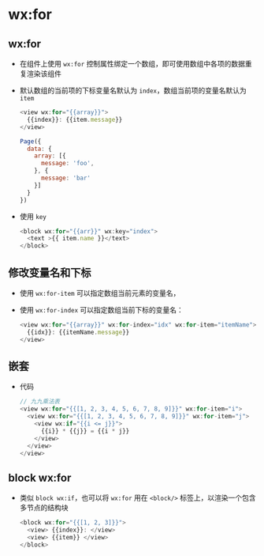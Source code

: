 # wx:for

## wx:for

  - 在组件上使用 `wx:for` 控制属性绑定一个数组，即可使用数组中各项的数据重复渲染该组件

  - 默认数组的当前项的下标变量名默认为 `index`，数组当前项的变量名默认为 `item`

    ```js
    <view wx:for="{{array}}">
      {{index}}: {{item.message}}
    </view>
    ```

    ```js
    Page({
      data: {
        array: [{
          message: 'foo',
        }, {
          message: 'bar'
        }]
      }
    })
    ```

  - 使用 `key`&#x20;

    ```js
    <block wx:for="{{arr}}" wx:key="index">
      <text >{{ item.name }}</text>
    </block>
    ```

## 修改变量名和下标

  - 使用 `wx:for-item` 可以指定数组当前元素的变量名，

  - 使用 `wx:for-index` 可以指定数组当前下标的变量名：

    ```js
    <view wx:for="{{array}}" wx:for-index="idx" wx:for-item="itemName">
      {{idx}}: {{itemName.message}}
    </view>
    ```

## 嵌套

  - 代码

    ```js
    // 九九乘法表
    <view wx:for="{{[1, 2, 3, 4, 5, 6, 7, 8, 9]}}" wx:for-item="i">
      <view wx:for="{{[1, 2, 3, 4, 5, 6, 7, 8, 9]}}" wx:for-item="j">
        <view wx:if="{{i <= j}}">
          {{i}} * {{j}} = {{i * j}}
        </view>
      </view>
    </view>
    ```

## block wx:for

  - 类似 `block wx:if`，也可以将 `wx:for` 用在 `<block/>` 标签上，以渲染一个包含多节点的结构块

    ```js
    <block wx:for="{{[1, 2, 3]}}">
      <view> {{index}}: </view>
      <view> {{item}} </view>
    </block>
    ```
